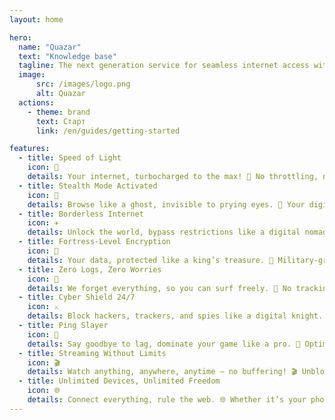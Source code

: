 ```yaml
---
layout: home

hero:
  name: "Quazar"
  text: "Knowledge base"
  tagline: The next generation service for seamless internet access without blocking and restrictions
  image:
      src: /images/logo.png
      alt: Quazar
  actions:
    - theme: brand
      text: Старт
      link: /en/guides/getting-started

features:
  - title: Speed of Light
    icon: 🚀
    details: Your internet, turbocharged to the max! 🚀 No throttling, no limits—just pure, blazing-fast connections wherever you go.
  - title: Stealth Mode Activated
    icon: 👻
    details: Browse like a ghost, invisible to prying eyes. 👻 Your digital footprint vanishes into the void, making you undetectable in any network.
  - title: Borderless Internet
    icon: ✈️
    details: Unlock the world, bypass restrictions like a digital nomad. ✈️ Say goodbye to geo-blocks and censorship—access content from any corner of the globe without breaking a sweat.
  - title: Fortress-Level Encryption
    icon: 👑
    details: Your data, protected like a king’s treasure. 👑 Military-grade encryption ensures that hackers, ISPs, and governments stay out of your business.
  - title: Zero Logs, Zero Worries
    icon: 🤫
    details: We forget everything, so you can surf freely. 🤫 No tracking, no storing, no selling—your online activity is yours and yours alone.
  - title: Cyber Shield 24/7
    icon: ⚔️
    details: Block hackers, trackers, and spies like a digital knight. ⚔️ Our advanced security features keep malware, phishing, and surveillance at bay.
  - title: Ping Slayer
    icon: 🎯
    details: Say goodbye to lag, dominate your game like a pro. 🎯 Optimize your connection for ultra-low latency and lightning-fast response times in online battles.
  - title: Streaming Without Limits
    icon: 🎬
    details: Watch anything, anywhere, anytime – no buffering! 🎬 Unblock your favorite movies, shows, and sports with a seamless, high-speed streaming experience.
  - title: Unlimited Devices, Unlimited Freedom
    icon: 🌐
    details: Connect everything, rule the web. 🌐 Whether it’s your phone, laptop, smart TV, or gaming console—one account covers them all.
---
```

